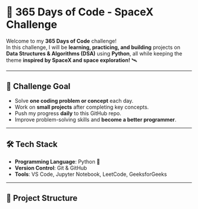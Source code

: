 # 🚀 365 Days of Code - SpaceX Challenge

Welcome to my **365 Days of Code** challenge!  
In this challenge, I will be **learning, practicing, and building** projects on **Data Structures & Algorithms (DSA)** using **Python**, all while keeping the theme **inspired by SpaceX and space exploration!** 🛰️

---

## 📌 **Challenge Goal**
- Solve **one coding problem or concept** each day.  
- Work on **small projects** after completing key concepts.  
- Push my progress **daily** to this GitHub repo.  
- Improve problem-solving skills and **become a better programmer**.

---

## 🛠 **Tech Stack**
- **Programming Language**: Python 🐍  
- **Version Control**: Git & GitHub  
- **Tools**: VS Code, Jupyter Notebook, LeetCode, GeeksforGeeks  

---

## 🌌 **Project Structure**
